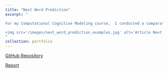```yaml
---
title: "Next Word Prediction"
excerpt: "

For my Computational Cognitive Modeling course,  I conducted a comparative analysis of the next-word prediction abilities across three distinct entities: an LSTM model, a pre-trained T5 Hugging Face Transformer, and human participants. Specifically, I trained the LSTM model and evaluated all methods using a dataset comprising over 5,000 article titles. In this evaluation, the last word of each title served as the target for prediction. Overall, the Transformer exhibited superior performance compared to the LSTM, achieving accuracies of 9.7% and 7.5%, respectively. However, our survey involving 15 human participants significantly surpassed the performance of both neural networks, achieving an impressive accuracy of 59.3% on a subset of questions. This underscores the proficiency of humans in making context-based predictions.

<img src='/images/next_word_prediction_examples.jpg' alt='Article Next Word Prediction Examples Project' width='500' height='500' style='display: block; margin: 0 auto;'>
"
collection: portfolio
---
```


[GitHub Repository](https://github.com/ajoherron/LSTM_vs_Transformer_Word_Prediction)

[Report](/images/next_word_prediction_report.pdf)